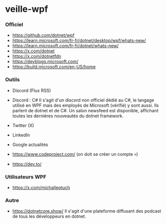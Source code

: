 # veille-wpf

### Officiel

- https://github.com/dotnet/wpf
- https://learn.microsoft.com/fr-fr/dotnet/desktop/wpf/whats-new/
- https://learn.microsoft.com/fr-fr/dotnet/whats-new/
- https://x.com/dotnet
- https://x.com/dotnetfdn
- https://devblogs.microsoft.com/
- https://build.microsoft.com/en-US/home

### Outils

- Discord (Flux RSS)
- Discord : C#
Il s'agit d'un discord non officiel dédié au C#, le langage utilisé en WPF mais des employés de Microsoft (vérifié) y sont aussi. Ils parlent de dotnet et de C#. Un salon newsfeed est disponible, affichant toutes les dernières nouveautés du dotnet framework.

- Twitter (X)
- LinkedIn
- Google actualités
- https://www.codeproject.com/ (on doit se créer un compte 💀)
- https://dev.to/

### Utilisateurs WPF

- https://x.com/michalleptuch

### Autre

- https://dotnetcore.show/
Il s'agit d'une plateforme diffusant des podcast de tous les développeurs en dotnet.
